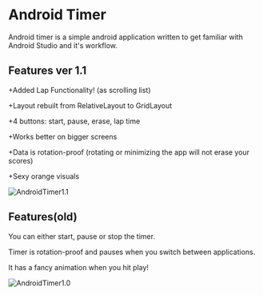 # Android Timer
Android timer is a simple android application written to get familiar with Android Studio and it's workflow.

## Features ver 1.1
+Added Lap Functionality! (as scrolling list)

+Layout rebuilt from RelativeLayout to GridLayout

+4 buttons: start, pause, erase, lap time

+Works better on bigger screens

+Data is rotation-proof (rotating or minimizing the app will not erase your scores)  

+Sexy orange visuals

![AndroidTimer1.1](https://i.imgur.com/cC9JXRR.png{:width="300px"})

## Features(old)
You can either start, pause or stop the timer.

Timer is rotation-proof and pauses when you switch between applications.

It has a fancy animation when you hit play!

![AndroidTimer1.0](https://i.imgur.com/h07fAt4.png{:width="300px"})
